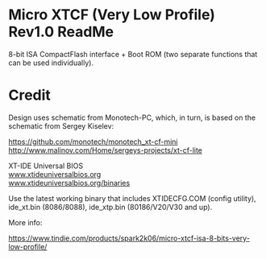 # Micro XTCF (Very Low Profile) Rev1.0 ReadMe

8-bit ISA CompactFlash interface + Boot ROM (two separate functions that can be used individually).

# Credit

Design uses schematic from Monotech-PC, which, in turn, is based on the schematic from Sergey Kiselev:

https://github.com/monotech/monotech_xt-cf-mini
http://www.malinov.com/Home/sergeys-projects/xt-cf-lite

XT-IDE Universal BIOS\
www.xtideuniversalbios.org  
www.xtideuniversalbios.org/binaries  

Use the latest working binary that includes XTIDECFG.COM (config utility), ide_xt.bin (8086/8088), ide_xtp.bin (80186/V20/V30 and up).

More info:

https://www.tindie.com/products/spark2k06/micro-xtcf-isa-8-bits-very-low-profile/
